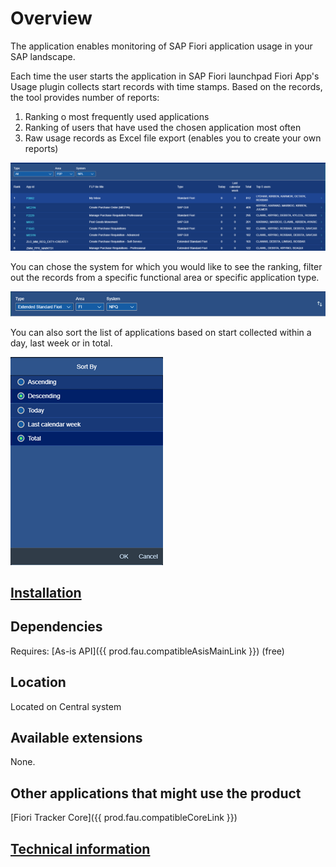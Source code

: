 # Overview

The application enables monitoring of SAP Fiori application usage in your SAP landscape.

Each time the user starts the application in SAP Fiori launchpad Fiori App's Usage plugin collects start records with time stamps. Based on the records, the tool provides number of reports:

1. Ranking o most frequently used applications
2. Ranking of users that have used the chosen application most often
3. Raw usage records as Excel file export (enables you to create your own reports)

![](res/fau.png)

You can chose the system for which you would like to see the ranking, filter out the records from a specific functional area or specific application type.

![](res/filters.png)

You can also sort the list of applications based on start collected within a day, last week or in total.

![](res/sort.png)

## [Installation](inst.md)

## Dependencies
Requires: [As-is API]({{ prod.fau.compatibleAsisMainLink }}) (free)

## Location
Located on Central system

## Available extensions
None.

## Other applications that might use the product
[Fiori Tracker Core]({{ prod.fau.compatibleCoreLink }})

## [Technical information](tech.md)


